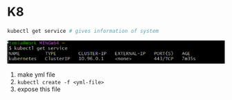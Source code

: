 # K8

```bash
kubectl get service # gives information of system
```
![alt text](../images/servicek8.png)
1. make yml file
2. `kubectl create -f <yml-file>`
3. expose this file 